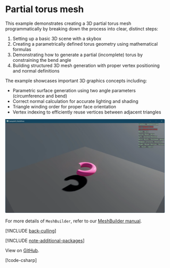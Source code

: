 # Partial torus mesh

This example demonstrates creating a 3D partial torus mesh programmatically by breaking down
the process into clear, distinct steps:

1. Setting up a basic 3D scene with a skybox
2. Creating a parametrically defined torus geometry using mathematical formulas
3. Demonstrating how to generate a partial (incomplete) torus by constraining the bend angle
4. Building structured 3D mesh generation with proper vertex positioning and normal definitions

The example showcases important 3D graphics concepts including:
- Parametric surface generation using two angle parameters (circumference and bend)
- Correct normal calculation for accurate lighting and shading
- Triangle winding order for proper face orientation
- Vertex indexing to efficiently reuse vertices between adjacent triangles

![Stride UI Example](media/stride-game-engine-example-05-partial-torus-mesh.webp)

For more details of `MeshBuilder`, refer to our [MeshBuilder manual](../../rendering/mesh-builder.md).

[!INCLUDE [back-culling](../../../includes/manual/examples/back-culling.md)]

[!INCLUDE [note-additional-packages](../../../includes/manual/examples/note-additional-packages.md)]

View on [GitHub](https://github.com/stride3d/stride-community-toolkit/tree/main/examples/code-only/Example05_PartialTorus).

[!code-csharp[](../../../../examples/code-only/Example05_PartialTorus/Program.cs)]